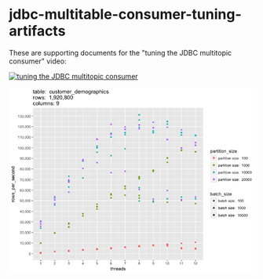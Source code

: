 # jdbc-multitable-consumer-tuning-artifacts

These are supporting documents for the "tuning the JDBC multitopic consumer" video:

[![tuning the JDBC multitopic consumer](https://img.youtube.com/vi/2vd9fpvc608/0.jpg)](https://www.youtube.com/watch?v=2vd9fpvc608)

![jdbc_multitable_consumer_benchmarking](jdbc_multitable_consumer_benchmarking_plot.png)
